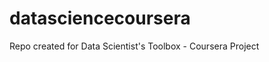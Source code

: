 datasciencecoursera
===================

Repo created for Data Scientist's Toolbox - Coursera Project

